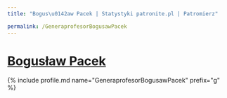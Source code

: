 ```yaml
---
title: "Bogus\u0142aw Pacek | Statystyki patronite.pl | Patromierz"

permalink: /GeneraprofesorBogusawPacek
---
```


# [Bogusław Pacek](https://patronite.pl/GeneraprofesorBogusawPacek)

{% include profile.md name="GeneraprofesorBogusawPacek" prefix="g" %}
